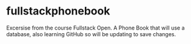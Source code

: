 # fullstackphonebook
Excersise from the course Fullstack Open. A Phone Book that will use a database, also learning GitHub so will be updating to save changes. 
